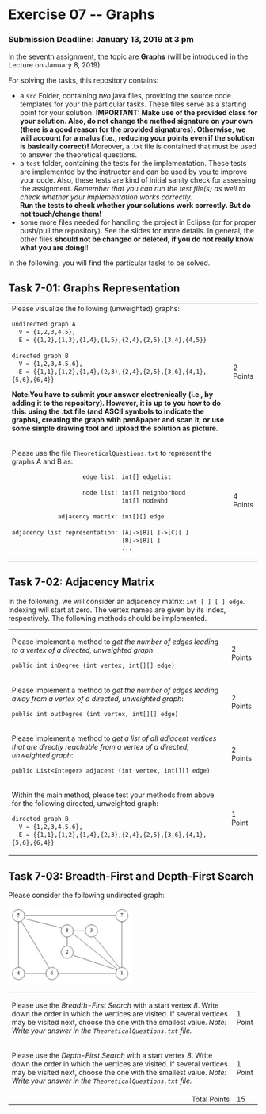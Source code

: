 # Exercise 07 -- Graphs
### Submission Deadline: January 13, 2019 at 3 pm

In the seventh assignment, the topic are **Graphs** (will be introduced in the Lecture on January 8, 2019).

For solving the tasks, this repository contains:

* a `src` Folder, containing *two* java files, providing the source code templates for your the particular tasks. These files serve as a starting point for your solution.
**IMPORTANT: Make use of the provided class for your solution. Also, do not change the method signature on your own (there is a good reason for the provided signatures). Otherwise, we will account for a malus (i.e., reducing your points even if the solution is basically correct)!**
Moreover, a .txt file is contained that must be used to answer the theoretical questions.
* a `test` folder, containing the tests for the implementation. These tests are implemented by the instructor and can be used by you to improve your code. Also, these tests are kind of initial sanity check for assessing the assignment.
*Remember that you can run the test file(s) as well to check whether your implementation works correctly.*    
**Run the tests to check whether your solutions work correctly. But do not touch/change them!**
* some more files needed for handling the project in Eclipse (or for proper push/pull the repository). See the slides for more details. In general, the other files **should not be changed or deleted, if you do not really know what you are doing**!!

In the following, you will find the particular tasks to be solved.

## Task 7-01: Graphs Representation

<table border="0">
  <tr>
   <td>
Please visualize the following (unweighted) graphs: 

```
undirected graph A
  V = {1,2,3,4,5}, 
  E = {{1,2},{1,3},{1,4},{1,5},{2,4},{2,5},{3,4},{4,5}}

directed graph B
  V = {1,2,3,4,5,6}, 
  E = {{1,1},{1,2},{1,4},(2,3),{2,4},{2,5},{3,6},{4,1},{5,6},{6,4}}
```

**Note:You have to submit your answer electronically (i.e., by adding it to the repository). However, it is up to you how to do this: using the .txt file (and ASCII symbols to indicate the graphs), creating the graph with pen&paper and scan it, or use some simple drawing tool and upload the solution as picture.**

</td>

<td> 2 Points</td>
  </tr>
<tr>
  <td>
  
Please use the file `TheoreticalQuestions.txt` to represent the graphs A and B as: 

```
                    edge list: int[] edgelist

                    node list: int[] neighborhood
                               int[] nodeNhd

             adjacency matrix: int[][] edge

adjacency list representation: [A]->[B][ ]->[C][ ]
                               [B]->[B][ ]
                               ...                            
```

</td>
  <td>4 Points</td>
</tr>
</table>

## Task 7-02: Adjacency Matrix

In the following, we will consider an adjacency matrix: `int [ ] [ ] edge`. Indexing will start at zero. The vertex names are given by its index, respectively. The following methods should be implemented. 

<table border="0">
<tr>
  <td>
  
Please implement a method to *get the number of edges leading to a vertex of a directed, unweighted graph*:
```
public int inDegree (int vertex, int[][] edge)
```

</td>
  <td>2 Points</td>
</tr>
<tr>
  <td>
  
  Please implement a method to *get the number of edges leading away from a vertex of a directed, unweighted graph*:
  ```
  public int outDegree (int vertex, int[][] edge)
  ```
  
  </td>
  <td>2 Points</td>
</tr>
<tr>
  <td>
  
  Please implement a method to *get a list of all adjacent vertices that are directly reachable from a vertex of a directed, unweighted graph*:
  ```
  public List<Integer> adjacent (int vertex, int[][] edge)
  ```
  
  </td>
  <td>2 Points</td>
</tr>
<tr>
  <td>

Within the main method, please test your methods from above for the following directed, unweighted graph:
```
directed graph B
  V = {1,2,3,4,5,6}, 
  E = {{1,1},{1,2},{1,4},{2,3},{2,4},{2,5},{3,6},{4,1},{5,6},{6,4}}
```

</td>
  <td>1 Point</td>
</tr>
</table>

## Task 7-03: Breadth-First and Depth-First Search
Please consider the following undirected graph:

<img src="./pics/graph.jpg" width="50%"/>

<table border="0">
<tr>
  <td>
  
Please use the *Breadth-First Search* with a start vertex *8*. Write down the order in which the vertices are visited. If several vertices may be visited next, choose the one with the smallest value. *Note: Write your answer in the `TheoreticalQuestions.txt` file.* 

</td>
  <td>1 Point</td>
</tr>
<tr>
  <td>
  
Please use the *Depth-First Search* with a start vertex *8*. Write down the order in which the vertices are visited. If several vertices may be visited next, choose the one with the smallest value. *Note: Write your answer in the `TheoreticalQuestions.txt` file.* 

</td>
  <td>1 Point</td>
</tr>
<tr>
  <td align="right">Total Points</td>
    <td>15</td>
</tr>
</table>
